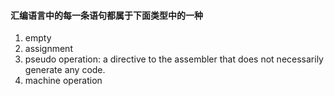 #### 汇编语言中的每一条语句都属于下面类型中的一种
1. empty
1. assignment
1. pseudo operation: a directive to the assembler that does not necessarily generate any code.
1. machine operation
